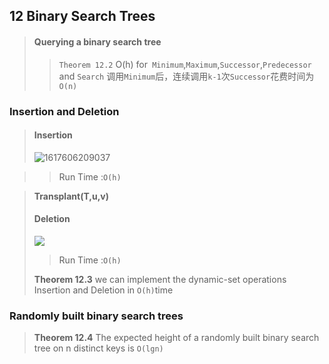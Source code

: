 ## 12  Binary Search Trees

> #### Querying a binary search tree
>>`Theorem 12.2` O(h) for` Minimum`,`Maximum`,`Successor`,`Predecessor` and `Search` 
>> 调用`Minimum`后，连续调用`k-1`次`Successor`花费时间为`O(n)`

### Insertion and Deletion
> #### Insertion
>![1617606209037](C:\Users\Administrator\AppData\Roaming\Typora\typora-user-images\1617606209037.png)

> > Run Time :`O(h)`

> **Transplant(T,u,v)**
> #### Deletion 
>
> <img src="C:\Users\Administrator\AppData\Roaming\Typora\typora-user-images\1617616144934.png"/>
>
> > Run Time :`O(h)`
>
> **Theorem 12.3** we can implement the dynamic-set operations Insertion and Deletion in `O(h)`time

### Randomly built binary search trees
> **Theorem 12.4** The expected height of a randomly built binary search tree on n distinct keys is `O(lgn)`
> 

